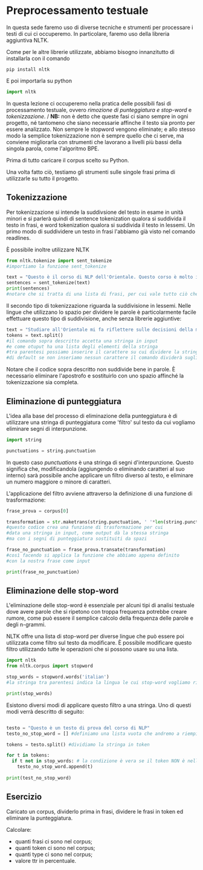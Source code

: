 # Preprocessamento testuale

In questa sede faremo uso di diverse tecniche e strumenti per processare i testi di cui ci occuperemo. In particolare, faremo uso della libreria aggiuntiva NLTK.

Come per le altre librerie utilizzate, abbiamo bisogno innanzitutto di installarla con il comando
```
pip install nltk
```
E poi importarla su python
```python
import nltk
```

In questa lezione ci occuperemo nella pratica delle possibili fasi di processamento testuale, ovvero *rimozione di punteggiatura e stop-word* e *tokenizzazione*. /
**NB:** non è detto che queste fasi ci siano sempre in ogni progetto, né tantomeno che siano necessarie affinche il testo sia pronto per essere analizzato. Non sempre le stopword vengono eliminate; e allo stesso modo la semplice tokenizzazione non è sempre quello che ci serve, ma conviene migliorarla con strumenti che lavorano a livelli più bassi della singola parola, come l'algoritmo BPE.

Prima di tutto caricare il corpus scelto su Python.

Una volta fatto ciò, testiamo gli strumenti sulle singole frasi prima di utilizzarle su tutto il progetto.

## Tokenizzazione

Per tokenizzazione si intende la suddivsione del testo in esame in unità minori e si parlerà quindi di sentence tokenization qualora si suddivida il testo in frasi, e word tokenization qualora si suddivida il testo in lessemi. Un primo modo di suddividere un testo in frasi l'abbiamo già visto nel comando readlines. 

È possibile inoltre utilizzare NLTK
```python
from nltk.tokenize import sent_tokenize
#importiamo la funzione sent_tokenize

text = "Questo è il corso di NLP dell'Orientale. Questo corso è molto interessante. Mi sto divertendo da morire."
sentences = sent_tokenize(text)
print(sentences)
#notare che si tratta di una lista di frasi, per cui vale tutto ciò che è stato detto sulle liste
```
Il secondo tipo di tokenizzazione riguarda la suddivisione in lessemi. Nelle lingue che utilizzano lo spazio per dividere le parole è particolarmente facile effettuare questo tipo di suddivisione, anche senza librerie aggiuntive:
```python
text = "Studiare all'Orientale mi fa riflettere sulle decisioni della mia vita"
tokens = text.split()
#il comando sopra descritto accetta una stringa in input
#e come otuput ha una lista degli elementi della stringa
#tra parentesi possiamo inserire il carattere su cui dividere la stringa
#di default se non inseriamo nessun carattere il comando dividerà sugli spazi
```
Notare che il codice sopra descritto non suddivide bene in parole. È necessario eliminare l'apostrofo e sostituirlo con uno spazio affinché la tokenizzazione sia completa.


## Eliminazione di punteggiatura 

L'idea alla base del processo di eliminazione della punteggiatura è di utilizzare una stringa di punteggiatura come 'filtro' sul testo da cui vogliamo eliminare segni di interpunzione.

```python
import string

punctuations = string.punctuation
```
In questo caso *punctuations* è una stringa di segni d'interpunzione. Questo significa che, modificandola (aggiungendo o eliminando caratteri al suo interno) sarà possibile anche applicare un filtro diverso al testo, e eliminare un numero maggiore o minore di caratteri.

L'applicazione del filtro avviene attraverso la definizione di una funzione di trasformazione:

```python
frase_prova = corpus[0]

transformation = str.maketrans(string.punctuation, ' '*len(string.punctuation))
#questo codice crea una funzione di trasformazione per cui
#data una stringa in input, come output dà la stessa stringa 
#ma con i segni di punteggiatura sostituiti da spazi

frase_no_punctuation = frase_prova.transate(transformation)
#così facendo si applica la funzione che abbiamo appena definito
#con la nostra frase come input

print(frase_no_punctuation)
```
## Eliminazione delle stop-word

L'eliminazione delle stop-word è essenziale per alcuni tipi di analisi testuale dove avere parole che si ripetono con troppa frequenza potrebbe creare rumore, come può essere il semplice calcolo della frequenza delle parole e degli n-grammi. 

NLTK offre una lista di stop-word per diverse lingue che può essere poi utilizzata come filtro sul testo da modificare. È possibile modificare questo filtro utilizzando tutte le operazioni che si possono usare su una lista.

```python
import nltk
from nltk.corpus import stopword

stop_words = stopword.words('italian')
#la stringa tra parentesi indica la lingua le cui stop-word vogliamo rimuovere

print(stop_words)
```
Esistono diversi modi di applicare questo filtro a una stringa. Uno di questi modi verrà descritto di seguito:
```python

testo = "Questo è un testo di prova del corso di NLP"
testo_no_stop_word = [] #definiamo una lista vuota che andremo a riempire con i token che non sono stop-word

tokens = testo.split() #dividiamo la stringa in token

for t in tokens:
  if t not in stop_words: # la condizione è vera se il token NON è nella lista di stop-word
    testo_no_stop_word.append(t)
    
print(test_no_stop_word)    
```

## Esercizio

Caricato un corpus, dividerlo prima in frasi, dividere le frasi in token ed eliminare la punteggiatura.

Calcolare:
- quanti frasi ci sono nel corpus;
- quanti token ci sono nel corpus;
- quanti type ci sono nel corpus;
- valore ttr in percentuale.



